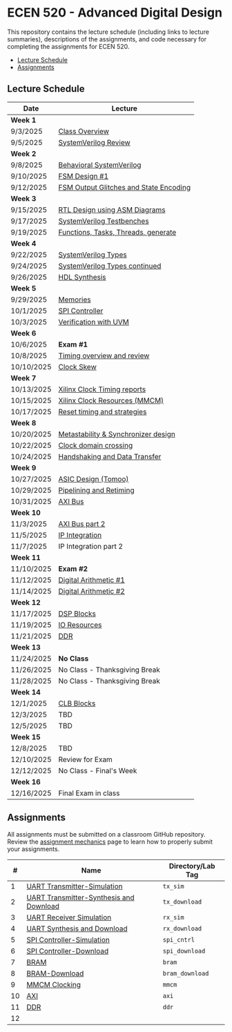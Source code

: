 # ECEN 520 - Advanced Digital Design

This repository contains the lecture schedule (including links to lecture summaries), descriptions of the assignments, and code necessary for completing the assignments for ECEN 520.
* [Lecture Schedule](#lecture-schedule)
* [Assignments](#assignments)

## Lecture Schedule

<!-- See notes for future changes below. --> 

| Date | Lecture |
| --- | --- |
| **Week 1** | |
| 9/3/2025   | [Class Overview](./lectures/class_overview.md) |
| 9/5/2025   | [SystemVerilog Review](./lectures/system_verilog_overview.md) |
| **Week 2** | |
| 9/8/2025   | [Behavioral SystemVerilog](./lectures/system_verilog_sequential.md) |
| 9/10/2025  | [FSM Design #1](./lectures/fsm_design.md) |
| 9/12/2025  | [FSM Output Glitches and State Encoding](./lectures/glitches.md) |
| **Week 3** | |
| 9/15/2025  | [RTL Design using ASM Diagrams](./lectures/rtl_asmd.md)|
| 9/17/2025  | [SystemVerilog Testbenches](./lectures/testbenches.md)|
| 9/19/2025  | [Functions, Tasks, Threads, generate](./lectures/functions_tasks.md) |
| **Week 4** | |
| 9/22/2025  | [SystemVerilog Types](./lectures/systemverilog_types.md) |
| 9/24/2025  | [SystemVerilog Types continued](./lectures/systemverilog_types.md) |
| 9/26/2025  | [HDL Synthesis](./lectures/hd_synthesis.md) |
| **Week 5** | |
| 9/29/2025  | [Memories](./lectures/memories.md) |
| 10/1/2025  | [SPI Controller](./lectures/spi.md) |
| 10/3/2025  | [Verification with UVM](./lectures/uvm.md) |
| **Week 6** | |
| 10/6/2025  | **Exam #1** |
| 10/8/2025  | [Timing overview and review](./lectures/timing_overview.md) |
| 10/10/2025 | [Clock Skew](./lectures/clock_skew.md) |
| **Week 7** | |
| 10/13/2025 | [Xilinx Clock Timing reports](./lectures/xilinx_timing.md) |
| 10/15/2025 | [Xilinx Clock Resources (MMCM)](./lectures/xilinx_clocking.md) |
| 10/17/2025 | [Reset timing and strategies](./lectures/reset_strategies.md) |
| **Week 8** | |
| 10/20/2025 | [Metastability & Synchronizer design](./lectures/metastability.md) |
| 10/22/2025 | [Clock domain crossing](./lectures/clock_crossing.md) |
| 10/24/2025 | [Handshaking and Data Transfer](./lectures/handshaking.md) |
| **Week 9** |  |
| 10/27/2025 | [ASIC Design (Tomoo)](./lectures/asic-design.md)  |
| 10/29/2025 | [Pipelining and Retiming](./lectures/pipelining.md) |
| 10/31/2025 | [AXI Bus](./lectures/axi.md) |
| **Week 10**| |
| 11/3/2025  | [AXI Bus part 2](./lectures/axi.md) |
| 11/5/2025  | [IP Integration](./lectures/ip_integration.md) |
| 11/7/2025  | IP Integration part 2 |
| **Week 11**|  |
| 11/10/2025 | **Exam #2** |
| 11/12/2025 | [Digital Arithmetic #1](./lectures/arith1.md) |
| 11/14/2025 | [Digital Arithmetic #2](./lectures/arith2.md) |
| **Week 12**| |
| 11/17/2025 | [DSP Blocks](./lectures/dsp.md) |
| 11/19/2025 | [IO Resources](./lectures/io.md)|
| 11/21/2025 | [DDR](./lectures/ddr.md) |
| **Week 13**| |
| 11/24/2025 | **No Class** |
| 11/26/2025 | No Class - Thanksgiving Break |
| 11/28/2025 | No Class - Thanksgiving Break |
| **Week 14**| |
| 12/1/2025  | [CLB Blocks](./lectures/clb.md) |
| 12/3/2025  | TBD |
| 12/5/2025  | TBD  |
| **Week 15**|  |
| 12/8/2025  | TBD |
| 12/10/2025  | Review for Exam |
| 12/12/2025  | No Class - Final's Week |
| **Week 16**|  |
| 12/16/2025 | Final Exam in class |

<!--
* Move synthesis lecture before testbench/types lectures
* Dedicated lecture on implementation, constraints, and timing analysis
* Dedicated lecture on Verilog vs. SystemVerilog (how to code in Verilog)
  (this seemed to be weak and skipped this time)

Other Lectures: 
* ILA (Integrated Logic Analyzer)
* Simulation Coverage
* Assertions
* [Alternative HDLs](./lectures/alt_hdl.md)
* [Wishbone Bus](./lectures/wishbone.md)

[VHDL Part 1](./lectures/vhdl1.md)
[VHDL Part 2](./lectures/vhdl2.md)
[Poor Design Practice](./lectures/poor_practice.md)

-->

## Assignments

All assignments must be submitted on a classroom GitHub repository. 
Review the [assignment mechanics](./resources/assignment_mechanics.md) page to learn how to properly submit your assignments.

| # | Name | Directory/Lab Tag | 
| ---- | ----| ----|
| 1 | [UART Transmitter-Simulation](./tx_sim/UART_Transmitter_sim.md) | `tx_sim` |
| 2 | [UART Transmitter-Synthesis and Download](./tx_download/tx_download.md) | `tx_download` |
| 3 | [UART Receiver Simulation](./rx_sim/UART_Receiver_sim.md) | `rx_sim` |
| 4 | [UART Synthesis and Download](./rx_download/UART-Receiver_synth.md) | `rx_download` |
| 5 | [SPI Controller-Simulation](./spi_cntrl/SPI_cntrl.md) | `spi_cntrl` |
| 6 | [SPI Controller-Download](./spi_download/spi_download.md) | `spi_download` |
| 7 | [BRAM](./bram/bram.md) | `bram` |
| 8 | [BRAM-Download](./bram_download/bram_download.md) | `bram_download` |
| 9 | [MMCM Clocking](./mmcm/mmcm.md) | `mmcm` |
| 10 | [AXI](./axi/axi.md) | `axi` |
| 11 | [DDR](./ddr/ddr.md) | `ddr` |
| 12 |  |  |

<!--
[VGA Controller (VHDL)](./vga/vga.md) `vga`
[Project](./project/project.md) `project`
-->